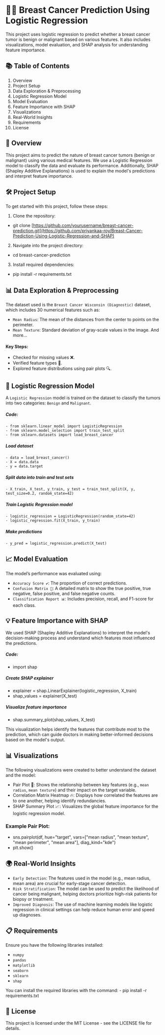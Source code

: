 # 🧑‍⚕️ Breast Cancer Prediction Using Logistic Regression
This project uses logistic regression to predict whether a breast cancer tumor is benign or malignant based on various features. It also includes visualizations, model evaluation, and SHAP analysis for understanding feature importance.

## 📚 Table of Contents 
1. Overview
2. Project Setup
3. Data Exploration & Preprocessing
4. Logistic Regression Model
5. Model Evaluation
6. Feature Importance with SHAP
7. Visualizations
8. Real-World Insights
9. Requirements
10. License

## 📝 Overview

This project aims to predict the nature of breast cancer tumors (benign or malignant) using various medical features. We use a Logistic Regression model to classify the data and evaluate its performance. Additionally, SHAP (Shapley Additive Explanations) is used to explain the model's predictions and interpret feature importance.


## 🛠️ Project Setup
To get started with this project, follow these steps:

1. Clone the repository:
- git clone [https://github.com/yourusername/breast-cancer-prediction.git](https://github.com/priyankaa-roy/Breast-Cancer-Prediction-Using-Logistic-Regression-and-SHAP)

2. Navigate into the project directory:
- cd breast-cancer-prediction

3. Install required dependencies:
- pip install -r requirements.txt

  
## 📊 Data Exploration & Preprocessing
The dataset used is the `Breast Cancer Wisconsin (Diagnostic)` dataset, which includes 30 numerical features such as:

- `Mean Radius`: The mean of the distances from the center to points on the perimeter.
- `Mean Texture`: Standard deviation of gray-scale values in the image.
And more…

#### Key Steps:
- Checked for missing values ❌.
- Verified feature types 🔢.
- Explored feature distributions using pair plots 🔍.

  
## 🤖 Logistic Regression Model
A `Logistic Regression` model is trained on the dataset to classify the tumors into two categories: `Benign` and `Malignant`.

##### Code:
    - from sklearn.linear_model import LogisticRegression
    - from sklearn.model_selection import train_test_split
    - from sklearn.datasets import load_breast_cancer

##### Load dataset
    - data = load_breast_cancer()
    - X = data.data
    - y = data.target

##### Split data into train and test sets
    - X_train, X_test, y_train, y_test = train_test_split(X, y, test_size=0.2, random_state=42)

##### Train Logistic Regression model
    - logistic_regression = LogisticRegression(random_state=42)
    - logistic_regression.fit(X_train, y_train)

##### Make predictions
    - y_pred = logistic_regression.predict(X_test)


## 📈 Model Evaluation

The model’s performance was evaluated using:

- `Accuracy Score ✔️`: The proportion of correct predictions.
- `Confusion Matrix 🧩`: A detailed matrix to show the true positive, true negative, false positive, and false negative counts.
- `Classification Report 📊`: Includes precision, recall, and F1-score for each class.


## 💡 Feature Importance with SHAP 

We used SHAP (Shapley Additive Explanations) to interpret the model's decision-making process and understand which features most influenced the predictions.

##### Code:
   - import shap

##### Create SHAP explainer
   - explainer = shap.LinearExplainer(logistic_regression, X_train)
   - shap_values = explainer(X_test)

##### Visualize feature importance
   - shap.summary_plot(shap_values, X_test)

This visualization helps identify the features that contribute most to the prediction, which can guide doctors in making better-informed decisions based on the model's output.

## 📊 Visualizations

The following visualizations were created to better understand the dataset and the model:

- Pair Plot 🎨: Shows the relationship between key features (e.g., `mean radius`, `mean texture`) and their impact on the target variable.
- Correlation Matrix Heatmap 🔥: Displays how correlated the features are to one another, helping identify redundancies.
- SHAP Summary Plot 📈: Visualizes the global feature importance for the logistic regression model.

### Example Pair Plot:

   - sns.pairplot(df, hue="target", vars=["mean radius", "mean texture", "mean perimeter", "mean area"], diag_kind="kde")
   - plt.show()


## 🌍 Real-World Insights
- `Early Detection`: The features used in the model (e.g., mean radius, mean area) are crucial for early-stage cancer detection.
- `Risk Stratification`: The model can be used to predict the likelihood of cancer being malignant, helping doctors prioritize high-risk patients for biopsy or treatment.
- `Improved Diagnosis`: The use of machine learning models like logistic regression in clinical settings can help reduce human error and speed up diagnoses.


## 📋 Requirements
Ensure you have the following libraries installed:

- `numpy`
- `pandas`
- `matplotlib`
- `seaborn`
- `sklearn`
- `shap`

You can install the required libraries with the command:
    - pip install -r requirements.txt


## 📄 License
This project is licensed under the MIT License - see the LICENSE file for details.
